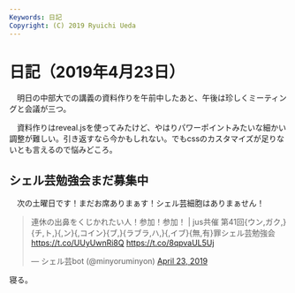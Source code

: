 ```yaml
---
Keywords: 日記
Copyright: (C) 2019 Ryuichi Ueda
---
```


# 日記（2019年4月23日）

　明日の中部大での講義の資料作りを午前中したあと、午後は珍しくミーティングと会議が三つ。

　資料作りはreveal.jsを使ってみたけど、やはりパワーポイントみたいな細かい調整が難しい。引き返すなら今かもしれない。でもcssのカスタマイズが足りないとも言えるので悩みどころ。

## シェル芸勉強会まだ募集中

　次の土曜日です！まだお席ありまぁす！シェル芸細胞はありまぁせん！

<blockquote class="twitter-tweet" data-partner="tweetdeck"><p lang="ja" dir="ltr">連休の出鼻をくじかれたい人！参加！参加！ | jus共催 第41回{ウン,ガク,}{チ,ト,}{,ン}{,コイン}{ブ,}{ラブラ,ハ,}{,イブ}{無,有}罪シェル芸勉強会 <a href="https://t.co/UUyUwnRi8Q">https://t.co/UUyUwnRi8Q</a> <a href="https://t.co/8qpvaUL5Uj">https://t.co/8qpvaUL5Uj</a></p>&mdash; シェル芸bot (@minyoruminyon) <a href="https://twitter.com/minyoruminyon/status/1120693209540096000?ref_src=twsrc%5Etfw">April 23, 2019</a></blockquote>
<script async src="https://platform.twitter.com/widgets.js" charset="utf-8"></script>

寝る。
